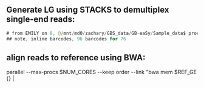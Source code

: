## Generate LG using STACKS to demultiplex single-end reads:

```java
# from EMILY on 8, @/mnt/md0/zachary/GBS_data/GB-eaSy/Sample_data$ process_radtags -f CPB_1.fastq.gz -b barcode_key.txt -e apeKI -o barcoded_fastq/
## note, inline barcodes, 96 barcodes for 76

```
## align reads to reference using BWA:
parallel --max-procs $NUM_CORES --keep order --link "bwa mem $REF_GE {} |

